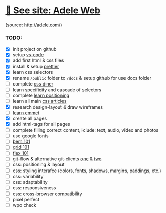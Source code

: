 # [🚀 See site: Adele Web](https://monkeydub.github.io/Test/public)

(source: http://adele.com/)


### TODO:
- [x] init project on github
- [x] setup [vs-code](https://code.visualstudio.com)
- [x] add first html & css files
- [x] install & setup [prettier](https://github.com/prettier/prettier)
- [x] learn css selectors
- [x] rename `/public` folder to `/docs` & setup github for use docs folder
- [ ] complete [css diner](https://flukeout.github.io)
- [ ] learn specificity and cascade of selectors
- [ ] complete [learn positioning](http://ru.learnlayout.com)
- [ ] learn all main [css articles](https://learn.javascript.ru/css-for-js)
- [x] research design-layout & draw wireframes
- [ ] [learn emmet](https://habr.com/post/175747/)
- [x] create all pages
- [x] add html-tags for all pages
- [ ] complete filling correct content, iclude: text, audio, video and photos
- [ ] use google fonts
- [ ] [bem 101](https://css-tricks.com/bem-101/)
- [ ] [grid 101](https://learncssgrid.com)
- [ ] [flex 101](https://css-tricks.com/snippets/css/a-guide-to-flexbox/)
- [ ] git-flow & alternative git-clients [one](https://www.gitkraken.com) & [two](https://www.sourcetreeapp.com)
- [ ] css: positioning & layout
- [ ] css: styling interafce (colors, fonts, shadows, margins, paddings, etc.)
- [ ] css: variability
- [ ] css: adaptability
- [ ] css: responsiveness
- [ ] css: cross-browser compatibility
- [ ] pixel perfect
- [ ] wpo check
